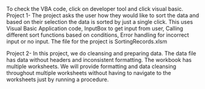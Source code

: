To check the VBA code, click on developer tool and click visual basic. 
Project 1- 
The project asks the user how they would like to sort the data and based on their selection the data is sorted by just a single click. 
This uses Visual Basic Application code, InputBox to get input from user, Calling different sort functions based on conditions, Error handling for incorrect input or no input.
The file for the project is SortingRecords.xlsm

Project 2-
In this project, we do cleansing and preparing data. The data file has data without headers and inconsistent formatting. The workbook has multiple worksheets. We will provide formatting and data cleansing throughout multiple worksheets without having to navigate to the worksheets just by running a procedure. 



